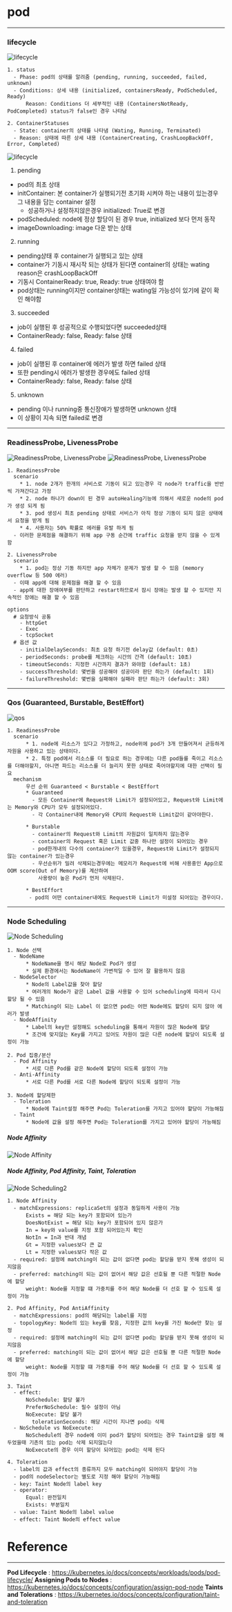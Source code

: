 # pod

----
### lifecycle

![lifecycle](../images/pod-lifecycle1.png)

~~~
1. status
  - Phase: pod의 상태를 알려줌 (pending, running, succeeded, failed, unknown)
  - Conditions: 상세 내용 (initialized, containersReady, PodScheduled, Ready)
      Reason: Conditions 더 세부적인 내용 (ContainersNotReady, PodCompleted) status가 false인 경우 나타남

2. ContainerStatuses
  - State: container의 상태를 나타냄 (Wating, Running, Terminated)
  - Reason: 상태에 따른 상세 내용 (ContainerCreating, CrashLoopBackOff, Error, Completed)
~~~


![lifecycle](../images/pod-lifecycle2.png)
1. pending
  - pod의 최초 상태
  - initContainer: 본 container가 실행되기전 초기화 시켜야 하는 내용이 있는경우 그 내용을 담는 container 설정
    * 성공하거나 설정하지않은경우 initialized: True로 변경
  - podScheduled: node에 정상 할당이 된 경우 true, initialized 보다 먼저 동작
  - imageDownloading: image 다운 받는 상태
2. running
  - pending상태 후 container가 실행되고 있는 상태
  - container가 기동시 재시작 되는 상태가 된다면 container의 상태는 wating reason은 crashLoopBackOff
  - 기동시 ContainerReady: true, Ready: true 상태여야 함
  - pod상태는 running이지만 container상태는 wating일 가능성이 있기에 같이 확인 해야함
3. succeeded
  - job이 실행된 후 성공적으로 수행되었다면 succeeded상태
  - ContainerReady: false, Ready: false 상태
4. failed
  - job이 실행된 후 container에 에러가 발생 하면 failed 상태
  - 또한 pending시 에러가 발생한 경우에도 failed 상태
  - ContainerReady: false, Ready: false 상태
5. unknown
  - pending 이나 running중 통신장애가 발생하면 unknown 상태
  - 이 상황이 지속 되면 failed로 변경

----
### ReadinessProbe, LivenessProbe
![ReadinessProbe, LivenessProbe](../images/ReadinessProbe%2C%20LivenessProbe1.png)
![ReadinessProbe, LivenessProbe](../images/ReadinessProbe%2C%20LivenessProbe2.png)
~~~
1. ReadinessProbe
  scenario 
    * 1. node 2개가 한개의 서비스로 기동이 되고 있는경우 각 node가 traffic을 반반씩 가져간다고 가정
    * 2. node 하나가 down이 된 경우 autoHealing기능에 의해서 새로운 node의 pod가 생성 되게 됨
    * 3. pod 생성시 최초 pending 상태로 서비스가 아직 정상 기동이 되지 않은 상태에서 요청을 받게 됨
    * 4. 사용자는 50% 확률로 에러를 유발 하게 됨
  - 이러한 문제점을 해결하기 위해 app 구동 순간에 traffic 요청을 받지 않을 수 있게 함

2. LivenessProbe
  scenario
    * 1. pod는 정상 기동 하지만 app 자체가 문제가 발생 할 수 있음 (memory overflow 등 500 에러)
  - 이때 app에 대해 문제점을 해결 할 수 있음
  - app에 대한 장애여부를 판단하고 restart하므로서 잠시 장애는 발생 할 수 있지만 지속적인 장애는 해결 할 수 있음

options 
  # 요청방식 공통
    - httpGet
    - Exec
    - tcpSocket
  # 옵션 값
    - initialDelaySeconds: 최초 요청 하기전 delay값 (default: 0초)
    - periodSeconds: probe를 체크하는 시간의 간격 (default: 10초)
    - timeoutSeconds: 지정한 시간까지 결과가 와야함 (default: 1초)
    - successThreshold: 몇번을 성공해야 성공이라 판단 하는가 (default: 1회)
    - failureThreshold: 몇번을 실패해야 실패라 판단 하는가 (default: 3회)
~~~
----
### Qos (Guaranteed, Burstable, BestEffort)
![qos](../images/Qos.png)
~~~
1. ReadinessProbe
  scenario
      * 1. node에 리소스가 있다고 가정하고, node위에 pod가 3개 만들어져서 균등하게 자원을 사용하고 있는 상태이다.
      * 2. 특정 pod에서 리소스를 더 필요로 하는 경우에는 다른 pod들를 죽이고 리소스를 더해야할지, 아니면 파드는 리소스를 더 늘리지 못한 상태로 죽어야할지에 대한 선택이 필요
  mechanism
      우선 순위 Guaranteed < Burstable < BestEffort
      * Guaranteed
        - 모든 Container에 Request와 Limit가 설정되어있고, Request와 Limit에는 Memory와 CPU가 모두 설정되어있다. 
        - 각 Container내에 Memory와 CPU의 Request와 Limit값이 같아야한다.

      * Burstable
        - container의 Request와 Limit의 자원값이 일치하지 않는경우
        - container의 Request 혹은 Limit 값중 하나만 설정이 되어있는 경우
        - pod한개내의 다수의 container가 있을경우, Request와 Limit가 설정되지 않는 container가 있는경우
        - 우선순위가 밀려 삭제되는경우에는 메모리가 Request에 비해 사용중인 App으로 OOM score(Out of Memory)를 계산하여
          사용량이 높은 Pod가 먼저 삭제된다.
      
      * BestEffort
       - pod의 어떤 container내에도 Request와 Limit가 미설정 되어있는 경우이다.
~~~

---

### Node Scheduling

![Node Scheduling](../images/Node%20Scheduling1.png)

~~~
1. Node 선택
  - NodeName
      * NodeName을 명시 해당 Node로 Pod가 생성
      * 실제 환경에서는 NodeName이 가변적일 수 있어 잘 활용하지 않음
  - NodeSelector
      * Node의 Label값을 찾아 할당
      * 여러개의 Node가 같은 Label 값을 사용할 수 있어 scheduling에 따라서 다시 할당 될 수 있음
      * Matching이 되는 Label 이 없으면 pod는 어떤 Node에도 할당이 되지 않아 에러가 발생
  - NodeAffinity
      * Label의 key만 설정해도 scheduling을 통해서 자원이 많은 Node에 할당
      * 조건에 맞지않는 Key를 가지고 있어도 자원이 많은 다른 node에 할당이 되도록 설정이 가능

2. Pod 집중/분산
  - Pod Affinity
      * 서로 다른 Pod를 같은 Node에 할당이 되도록 설정이 가능
  - Anti-Affinity
      * 서로 다른 Pod를 서로 다른 Node에 할당이 되도록 설정이 가능

3. Node에 할당제한
  - Toleration
      * Node에 Taint설정 해주면 Pod는 Toleration를 가지고 있어야 할당이 가능해짐
  - Taint
      * Node에 값을 설정 해주면 Pod는 Toleration를 가지고 있어야 할당이 가능해짐
~~~

##### Node Affinity
![Node Affinity](../images/Node%20Affinity.png)
##### Node Affinity, Pod Affinity, Taint, Toleration
![Node Scheduling2](../images/Node%20Scheduling2.png)
~~~
1. Node Affinity
  - matchExpressions: replicaSet의 설정과 동일하게 사용이 가능
      Exists = 해당 되는 key가 포함되어 있는가
      DoesNotExist = 해당 되는 key가 포함되어 있지 않은가
      In = key와 value를 지정 포함 되어있는지 확인
      NotIn = In과 반대 개념
      Gt = 지정한 values보다 큰 값
      Lt = 지정한 values보다 작은 값
  - required: 설정에 matching이 되는 값이 없다면 pod는 할당을 받지 못해 생성이 되지않음
  - preferred: matching이 되는 값이 없어서 해당 값은 선호될 뿐 다른 적절한 Node에 할당
      weight: Node를 지정할 떄 가중치를 주어 해당 Node를 더 선호 할 수 있도록 설정이 가능

2. Pod Affinity, Pod AntiAffinity
  - matchExpressions: pod의 해당되는 label를 지정
  - topologyKey: Node의 있는 key를 찾음, 지정한 값의 key를 가진 Node만 찾는 설정
  - required: 설정에 matching이 되는 값이 없다면 pod는 할당을 받지 못해 생성이 되지않음
  - preferred: matching이 되는 값이 없어서 해당 값은 선호될 뿐 다른 적절한 Node에 할당
      weight: Node를 지정할 떄 가중치를 주어 해당 Node를 더 선호 할 수 있도록 설정이 가능

3. Taint
  - effect:
      NoSchedule: 할당 불가
      PreferNoSchedule: 필수 설정이 아님
      NoExecute: 할당 불가
        tolerationSeconds: 해당 시간이 지나면 pod는 삭제
  - NoSchedule vs NoExecute:
      NoSchedule의 경우 node에 이미 pod가 할당이 되어있는 경우 Taint값을 설정 해두었을때 기존의 있는 pod는 삭제 되지않는다
      NoExecute의 경우 이미 할당이 되어있는 pod는 삭제 된다

4. Toleration
  - label의 값과 effect의 종류까지 모두 matching이 되어야지 할당이 가능
  - pod의 nodeSelector는 별도로 지정 해야 할당이 가능해짐
  - key: Taint Node의 label key
  - operator:
      Equal: 완전일치
      Exists: 부분일치
  - value: Taint Node의 label value
  - effect: Taint Node의 effect value
~~~

# Reference
----
**Pod Lifecycle** : https://kubernetes.io/docs/concepts/workloads/pods/pod-lifecycle/
**Assigning Pods to Nodes** : https://kubernetes.io/docs/concepts/configuration/assign-pod-node
**Taints and Tolerations** : https://kubernetes.io/docs/concepts/configuration/taint-and-toleration